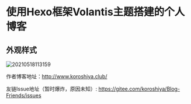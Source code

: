 # 使用Hexo框架Volantis主题搭建的个人博客

## 外观样式

![20210518113159](https://koroshiya-image-host.oss-cn-shenzhen.aliyuncs.com/20210518113159.png)

作者博客地址：<http://www.koroshiya.club/>

友链Issue地址（暂时爆炸，原因未知）: <https://gitee.com/koroshiya/Blog-Friends/issues>
